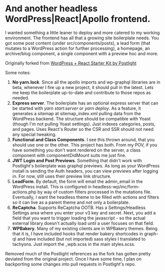 # And another headless WordPress|React|Apollo frontend.

I wanted something a little leaner to deploy and more catered to my working environment. The frontend has all that a growing site boilerplate needs. You got some post content (under src/components/posts), a lead form (that mutates to a WordPress action for further processing), a homepage, an archive/blog component, a single component with a preview hoc and more.

Originally forked from [WordPress + React Starter Kit by Postlight](https://github.com/postlight/headless-wp-starter)

Some notes:
1.  **No yarn.lock**. Since all the apollo imports and wp-graphql libraries are in beta, whenever I fire up a new project, it should pull in the latest. Lets me keep the boilerplate up-to-date and contribute to those repos as needed.
2.  **Express server**. The boilerplate has an optional express server that can be started with *yarn start:server* or *yarn deploy*. As a feature, it generates a sitemap at sitemap_index.xml pulling data from the WordPress backend. The structure should be compatible with Yoast (though I'm not pulling Yoast settings). Just indexes categories, posts, and pages. Uses React's Router so the CSR and SSR should not need any special tweaking.
3.  **Functional and Class Components**. I see this thrown around, that you should use one or the other. This project has both. From my POV, if you have something you don't want rendered on the server, a class component with componentDidMount suits me just fine.
4.  **JWT Login and Post Previews**. Something that didn't work with Postlight's boilerplate was graphql previews. As long as your WordPress install is sending the Auth headers, you can view previews after logging in. For now, still uses their preview link structure.
5. **LeadForm**. By default, the form will email the admin_email in the WordPress install. This is configured in headless-wp/inc/form-actions.php by way of custom filters processed in the mutations file. Eventually, I want the headless theme to be filled with actions and filters so it can live as a parent theme and not only a boilerplate.
6. **ReCaptcha**. Supports ReCaptcha OOTB. Has a Settings/Headless Settings area where you enter your v3 key and secret. Next, you add a field that you want to trigger loading the javascript - so the actual external library doesn't actually load until a user focuses on that field.
7. **WPBakery**. Many of my existing clients are in WPBakery themes. Being that it is, I have included hooks that render bakery shortcodes in graph-ql and have included (but not imported) sass styles I translated to tachyons. Just import the _wpb.scss in the main styles.scss.

Removed much of the Postlight references as the fork has gotten pretty deviated from the original project. Once I have some time, I plan on backporting some changes into pull requests in Postlight's repo.